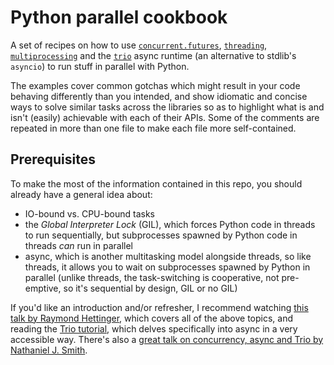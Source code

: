 Python parallel cookbook
========================

A set of recipes on how to use [`concurrent.futures`][cf],
[`threading`][thread], [`multiprocessing`][mp] and the [`trio`][trio]
async runtime (an alternative to stdlib's `asyncio`) to run stuff in
parallel with Python.

[cf]: https://docs.python.org/3/library/concurrent.futures.html
[thread]: https://docs.python.org/3/library/threading.html
[mp]: https://docs.python.org/3/library/multiprocessing.html
[trio]: https://trio.readthedocs.io/

The examples cover common gotchas which might result in your code
behaving differently than you intended, and show idiomatic and concise
ways to solve similar tasks across the libraries so as to highlight what
is and isn't (easily) achievable with each of their APIs. Some of the
comments are repeated in more than one file to make each file more
self-contained.

Prerequisites
-------------

To make the most of the information contained in this repo, you should
already have a general idea about:

- IO-bound vs. CPU-bound tasks
- the *Global Interpreter Lock* (GIL), which forces Python code in
  threads to run sequentially, but subprocesses spawned by Python code
  in threads *can* run in parallel
- async, which is another multitasking model alongside threads, so like
  threads, it allows you to wait on subprocesses spawned by Python in
  parallel (unlike threads, the task-switching is cooperative, not
  pre-emptive, so it's sequential by design, GIL or no GIL)

If you'd like an introduction and/or refresher, I recommend watching
[this talk by Raymond Hettinger][rh], which covers all of the above
topics, and reading the [Trio tutorial][tt], which delves specifically
into async in a very accessible way. There's also a [great talk on
concurrency, async and Trio by Nathaniel J. Smith][njs].

[rh]: https://youtu.be/9zinZmE3Ogk
[tt]: https://trio.readthedocs.io/en/stable/tutorial.html
[njs]: https://youtu.be/oLkfnc_UMcE
